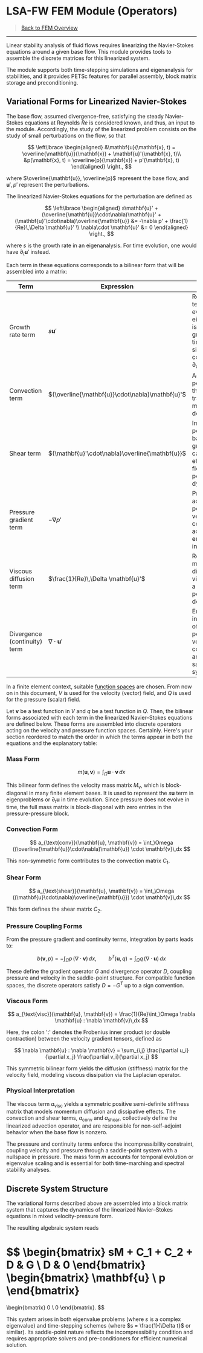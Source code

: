 # LSA-FW FEM Module (Operators)

> [Back to FEM Overview](fem.md)

---

Linear stability analysis of fluid flows requires linearizing the Navier-Stokes equations around a given base flow.
This module provides tools to assemble the discrete matrices for this linearized system.

The module supports both time-stepping simulations and eigenanalysis for stabilities, and it provides PETSc features for parallel assembly, block matrix storage and preconditioning.

## Variational Forms for Linearized Navier-Stokes

The base flow, assumed divergence-free, satisfying the steady Navier-Stokes equations at Reynolds $Re$ is considered known, and thus, an input to the module.
Accordingly, the study of the linearized problem consists on the study of small perturbations on the flow, so that 

$$
 \left\lbrace
 \begin{aligned}
    &\mathbf{u}(\mathbf{x}, t) = \overline{\mathbf{u}}(\mathbf{x}) + \mathbf{u}'(\mathbf{x}, t)\\
    &p(\mathbf{x}, t) = \overline{p}(\mathbf{x}) + p'(\mathbf{x}, t)
\end{aligned}
\right.,
$$

where $\overline{\mathbf{u}}, \overline{p}$ represent the base flow, and $\mathbf{u}', p'$ represent the perturbations.

The linearized Navier-Stokes equations for the perturbation are defined as 

$$
\left\lbrace
\begin{aligned}
    s\mathbf{u}' + (\overline{\mathbf{u}}\cdot\nabla)\mathbf{u}' + (\mathbf{u}'\cdot\nabla)\overline{\mathbf{u}} &= -\nabla p' + \frac{1}{Re}\,\Delta \mathbf{u}' \\
    \nabla\cdot \mathbf{u}' &= 0
\end{aligned}
\right.,
$$

where $s$ is the growth rate in an eigenanalysis.
For time evolution, one would have $\partial_t \mathbf{u}'$ instead.

Each term in these equations corresponds to a bilinear form that will be assembled into a matrix:

| Term                        | Expression                                  | Description                                                                                  |
|-----------------------------|---------------------------------------------|----------------------------------------------------------------------------------------------|
| Growth rate term            | $s\mathbf{u}'$                             | Represents temporal evolution; in eigenanalysis, $s$ is the spectral growth rate; in time-dependent simulations, it corresponds to $\partial_t \mathbf{u}'$. |
| Convection term             | $(\overline{\mathbf{u}}\cdot\nabla)\mathbf{u}'$       | Advection of the perturbation by the base flow; transports momentum downstream.              |
| Shear term                  | $(\mathbf{u}'\cdot\nabla)\overline{\mathbf{u}}$       | Interaction of the perturbation with base flow gradients; captures the effect of base flow shear on perturbation dynamics. |
| Pressure gradient term      | $-\nabla p'$                               | Pressure force acting on the perturbation velocity field; contributes to acceleration and enforces incompressibility. |
| Viscous diffusion term      | $\frac{1}{Re}\,\Delta \mathbf{u}'$         | Represents momentum diffusion due to viscosity; forms a symmetric positive semi-definite operator. |
| Divergence (continuity) term| $\nabla\cdot \mathbf{u}'$                  | Enforces incompressibility of the perturbation velocity field; couples velocity and pressure in a saddle-point system. |

In a finite element context, suitable [function spaces](fem-spaces.md) are chosen.
From now on in this document, $V$ is used for the velocity (vector) field, and $Q$ is used for the pressure (scalar) field. 

Let $\mathbf{v}$ be a test function in $V$ and $q$ be a test function in $Q$.
Then, the bilinear forms associated with each term in the linearized Navier–Stokes equations are defined below.
These forms are assembled into discrete operators acting on the velocity and pressure function spaces.
Certainly. Here's your section reordered to match the order in which the terms appear in both the equations and the explanatory table:

### Mass Form

$$
m(\mathbf{u}, \mathbf{v}) = \int_\Omega \mathbf{u} \cdot \mathbf{v}\,dx
$$

This bilinear form defines the velocity mass matrix $M_v$, which is block-diagonal in many finite element bases.
It is used to represent the $s\mathbf{u}$ term in eigenproblems or $\partial_t \mathbf{u}$ in time evolution.
Since pressure does not evolve in time, the full mass matrix is block-diagonal with zero entries in the pressure-pressure block.

### Convection Form

$$
a_{\text{conv}}(\mathbf{u}, \mathbf{v}) = \int_\Omega ((\overline{\mathbf{u}}\cdot\nabla)\mathbf{u}) \cdot \mathbf{v}\,dx
$$

This non-symmetric form contributes to the convection matrix $C_1$.

### Shear Form

$$
a_{\text{shear}}(\mathbf{u}, \mathbf{v}) = \int_\Omega ((\mathbf{u}\cdot\nabla)\overline{\mathbf{u}}) \cdot \mathbf{v}\,dx
$$

This form defines the shear matrix $C_2$.

### Pressure Coupling Forms

From the pressure gradient and continuity terms, integration by parts leads to:

$$
b(\mathbf{v}, p) = -\int_\Omega p\,(\nabla\cdot \mathbf{v})\,dx,
\qquad
b^T(\mathbf{u}, q) = \int_\Omega q\,(\nabla\cdot \mathbf{u})\,dx
$$

These define the gradient operator $G$ and divergence operator $D$, coupling pressure and velocity in the saddle-point structure.
For compatible function spaces, the discrete operators satisfy $D = -G^T$ up to a sign convention.

### Viscous Form

$$
a_{\text{visc}}(\mathbf{u}, \mathbf{v}) = \frac{1}{Re}\int_\Omega \nabla \mathbf{u} : \nabla \mathbf{v}\,dx
$$

Here, the colon '$:$' denotes the Frobenius inner product (or double contraction) between the velocity gradient tensors, defined as

$$
\nabla \mathbf{u} : \nabla \mathbf{v} = \sum_{i,j} \frac{\partial u_i}{\partial x_j} \frac{\partial v_i}{\partial x_j}
$$

This symmetric bilinear form yields the diffusion (stiffness) matrix for the velocity field, modeling viscous dissipation via the Laplacian operator.

### Physical Interpretation

The viscous term $a_{\text{visc}}$ yields a symmetric positive semi-definite stiffness matrix that models momentum diffusion and dissipative effects.
The convection and shear terms, $a_{\text{conv}}$ and $a_{\text{shear}}$, collectively define the linearized advection operator, and are responsible for non-self-adjoint behavior when the base flow is nonzero.

The pressure and continuity terms enforce the incompressibility constraint, coupling velocity and pressure through a saddle-point system with a nullspace in pressure.
The mass form $m$ accounts for temporal evolution or eigenvalue scaling and is essential for both time-marching and spectral stability analyses.

## Discrete System Structure

The variational forms described above are assembled into a block matrix system that captures the dynamics of the linearized Navier–Stokes equations in mixed velocity-pressure form.

The resulting algebraic system reads

$$
\begin{bmatrix}
    sM + C_1 + C_2 + D & G \\
    D & 0
\end{bmatrix}
\begin{bmatrix}
    \mathbf{u} \\
    p
\end{bmatrix}
=
\begin{bmatrix}
    0 \\
    0
\end{bmatrix}.
$$

This system arises in both eigenvalue problems (where $s$ is a complex eigenvalue) and time-stepping schemes (where $s = \frac{1}{\Delta t}$ or similar).
Its saddle-point nature reflects the incompressibility condition and requires appropriate solvers and pre-conditioners for efficient numerical solution.
